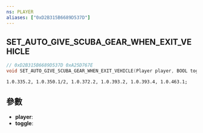 ```yaml
---
ns: PLAYER
aliases: ["0xD2B315B6689D537D"]
---
```

## SET_AUTO_GIVE_SCUBA_GEAR_WHEN_EXIT_VEHICLE

```c
// 0xD2B315B6689D537D 0xA25D767E
void SET_AUTO_GIVE_SCUBA_GEAR_WHEN_EXIT_VEHICLE(Player player, BOOL toggle);
```

```
1.0.335.2, 1.0.350.1/2, 1.0.372.2, 1.0.393.2, 1.0.393.4, 1.0.463.1;  
```

## 參數
* **player**: 
* **toggle**: 

